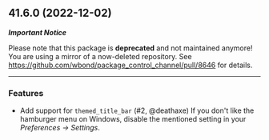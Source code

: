 41.6.0 (2022-12-02)
-------------------

***Important Notice***

Please note that this package is **deprecated** and not maintained anymore!
You are using a mirror of a now-deleted repository.
See https://github.com/wbond/package_control_channel/pull/8646 for details.

---

### Features

* Add support for `themed_title_bar` (#2, @deathaxe)
  If you don't like the hamburger menu on Windows,
  disable the mentioned setting in your *Preferences -> Settings*.

